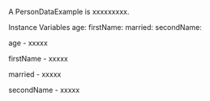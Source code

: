 A PersonDataExample is xxxxxxxxx.Instance Variables	age:		<Object>	firstName:		<Object>	married:		<Object>	secondName:		<Object>age	- xxxxxfirstName	- xxxxxmarried	- xxxxxsecondName	- xxxxx